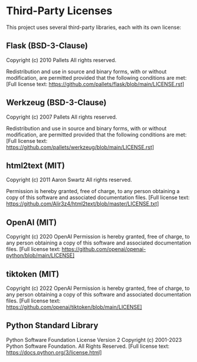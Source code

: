 # Third-Party Licenses

This project uses several third-party libraries, each with its own license:

## Flask (BSD-3-Clause)
Copyright (c) 2010 Pallets
All rights reserved.

Redistribution and use in source and binary forms, with or without modification, are permitted provided that the following conditions are met:
[Full license text: https://github.com/pallets/flask/blob/main/LICENSE.rst]

## Werkzeug (BSD-3-Clause)
Copyright (c) 2007 Pallets
All rights reserved.

Redistribution and use in source and binary forms, with or without modification, are permitted provided that the following conditions are met:
[Full license text: https://github.com/pallets/werkzeug/blob/main/LICENSE.rst]

## html2text (MIT)
Copyright (c) 2011 Aaron Swartz
All rights reserved.

Permission is hereby granted, free of charge, to any person obtaining a copy of this software and associated documentation files.
[Full license text: https://github.com/Alir3z4/html2text/blob/master/LICENSE.txt]

## OpenAI (MIT)
Copyright (c) 2020 OpenAI
Permission is hereby granted, free of charge, to any person obtaining a copy of this software and associated documentation files.
[Full license text: https://github.com/openai/openai-python/blob/main/LICENSE]

## tiktoken (MIT)
Copyright (c) 2022 OpenAI
Permission is hereby granted, free of charge, to any person obtaining a copy of this software and associated documentation files.
[Full license text: https://github.com/openai/tiktoken/blob/main/LICENSE]

## Python Standard Library
Python Software Foundation License Version 2
Copyright (c) 2001-2023 Python Software Foundation.
All Rights Reserved.
[Full license text: https://docs.python.org/3/license.html]